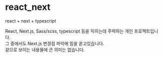 # react_next
react + next + typescript

React, Next.js, Sass/scss, typescript 등을 익히는데 주력하는 개인 프로젝트입니다. <br />
그 중에서도 Next.js 변경점 파악에 힘을 쏟고있습니다. <br />
겉으로 보이는 내용물에 큰 의미는 없습니다. <br />
